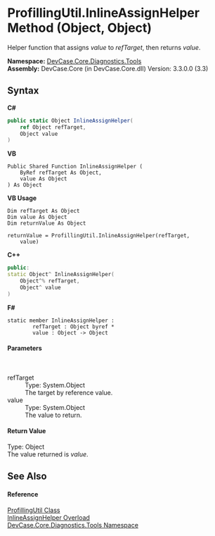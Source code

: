 # ProfillingUtil.InlineAssignHelper Method (Object, Object)
 

Helper function that assigns *value* to *refTarget*, then returns *value*.

**Namespace:**&nbsp;<a href="N_DevCase_Core_Diagnostics_Tools">DevCase.Core.Diagnostics.Tools</a><br />**Assembly:**&nbsp;DevCase.Core (in DevCase.Core.dll) Version: 3.3.0.0 (3.3)

## Syntax

**C#**<br />
``` C#
public static Object InlineAssignHelper(
	ref Object refTarget,
	Object value
)
```

**VB**<br />
``` VB
Public Shared Function InlineAssignHelper ( 
	ByRef refTarget As Object,
	value As Object
) As Object
```

**VB Usage**<br />
``` VB Usage
Dim refTarget As Object
Dim value As Object
Dim returnValue As Object

returnValue = ProfillingUtil.InlineAssignHelper(refTarget, 
	value)
```

**C++**<br />
``` C++
public:
static Object^ InlineAssignHelper(
	Object^% refTarget, 
	Object^ value
)
```

**F#**<br />
``` F#
static member InlineAssignHelper : 
        refTarget : Object byref * 
        value : Object -> Object 

```


#### Parameters
&nbsp;<dl><dt>refTarget</dt><dd>Type: System.Object<br />The target by reference value.</dd><dt>value</dt><dd>Type: System.Object<br />The value to return.</dd></dl>

#### Return Value
Type: Object<br />The value returned is *value*.

## See Also


#### Reference
<a href="T_DevCase_Core_Diagnostics_Tools_ProfillingUtil">ProfillingUtil Class</a><br /><a href="Overload_DevCase_Core_Diagnostics_Tools_ProfillingUtil_InlineAssignHelper">InlineAssignHelper Overload</a><br /><a href="N_DevCase_Core_Diagnostics_Tools">DevCase.Core.Diagnostics.Tools Namespace</a><br />